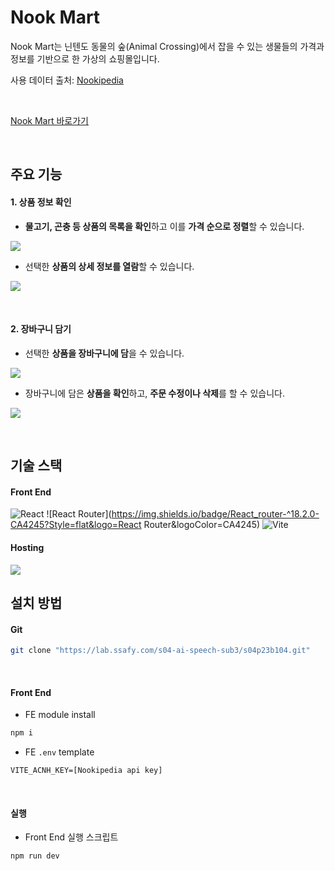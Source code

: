 # Nook Mart

Nook Mart는 닌텐도 동물의 숲(Animal Crossing)에서 잡을 수 있는 생물들의 가격과 정보를 기반으로 한 가상의 쇼핑몰입니다.

사용 데이터 출처: [Nookipedia](https://api.nookipedia.com/doc)

<br>

[Nook Mart 바로가기](https://nook-mart.vercel.app/)

<br>

## 주요 기능

#### 1. 상품 정보 확인

- **물고기, 곤충 등 상품의 목록을 확인**하고 이를 **가격 순으로 정렬**할 수 있습니다.

![](./image/cate1.gif)

- 선택한 **상품의 상세 정보를 열람**할 수 있습니다.

![](./image/cate2.gif)

<br>

#### 2. 장바구니 담기

- 선택한 **상품을 장바구니에 담**을 수 있습니다.

![](./image/cart1.gif)

- 장바구니에 담은 **상품을 확인**하고, **주문 수정이나 삭제**를 할 수 있습니다.

![](./image/cart2.gif)

<br>



## 기술 스택

#### Front End

![React](https://img.shields.io/badge/React-18.2.0-61DAFB?Style=flat&logo=React&logoColor=61DAFB) ![React Router](https://img.shields.io/badge/React_router-^18.2.0-CA4245?Style=flat&logo=React Router&logoColor=CA4245) ![Vite](https://img.shields.io/badge/Vite-^4.4.5-646CFF?Style=flat&logo=Vite&logoColor=646CFF)



#### Hosting

![](./image/vercel.png)



## 설치 방법

#### Git

```bash
git clone "https://lab.ssafy.com/s04-ai-speech-sub3/s04p23b104.git"
```

<br>

#### Front End

* FE module install

```bash
npm i
```

* FE `.env` template

```
VITE_ACNH_KEY=[Nookipedia api key]
```

<br>

#### 실행

* Front End 실행 스크립트

```bash
npm run dev
```

<br>